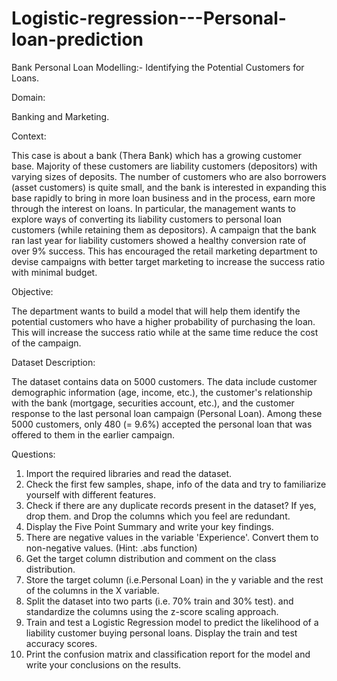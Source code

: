 # Logistic-regression---Personal-loan-prediction
Bank Personal Loan Modelling:- Identifying the Potential Customers for Loans.

Domain:

Banking and Marketing.

Context:

This case is about a bank (Thera Bank) which has a growing customer base. Majority of these customers
are liability customers (depositors) with varying sizes of deposits. The number of customers who are
also borrowers (asset customers) is quite small, and the bank is interested in expanding this base
rapidly to bring in more loan business and in the process, earn more through the interest on loans. In
particular, the management wants to explore ways of converting its liability customers to personal loan
customers (while retaining them as depositors).
A campaign that the bank ran last year for liability customers showed a healthy conversion rate of over
9% success. This has encouraged the retail marketing department to devise campaigns with better
target marketing to increase the success ratio with minimal budget.

Objective:

The department wants to build a model that will help them identify the potential customers who have
a higher probability of purchasing the loan. This will increase the success ratio while at the same time
reduce the cost of the campaign.

Dataset Description:

The dataset contains data on 5000 customers. The data include customer demographic information
(age, income, etc.), the customer's relationship with the bank (mortgage, securities account, etc.), and
the customer response to the last personal loan campaign (Personal Loan). Among these 5000
customers, only 480 (= 9.6%) accepted the personal loan that was offered to them in the earlier
campaign.


Questions:
1. Import the required libraries and read the dataset.
2. Check the first few samples, shape, info of the data and try to familiarize yourself with different
features.
3. Check if there are any duplicate records present in the dataset? If yes, drop them. and Drop the
columns which you feel are redundant.
4. Display the Five Point Summary and write your key findings.
5. There are negative values in the variable 'Experience'. Convert them to non-negative values. (Hint:
.abs function)
6. Get the target column distribution and comment on the class distribution.
7. Store the target column (i.e.Personal Loan) in the y variable and the rest of the columns in the X
variable.
8. Split the dataset into two parts (i.e. 70% train and 30% test). and standardize the columns using the
z-score scaling approach.
9. Train and test a Logistic Regression model to predict the likelihood of a liability customer buying
personal loans. Display the train and test accuracy scores.
10. Print the confusion matrix and classification report for the model and write your conclusions on the
results.
